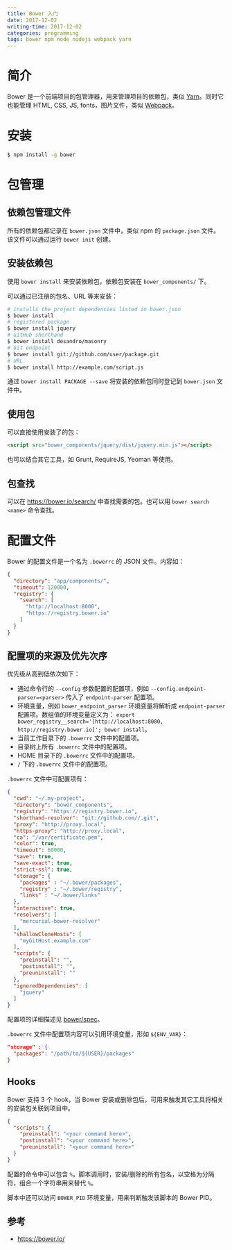 ```yaml
---
title: Bower 入门
date: 2017-12-02
writing-time: 2017-12-02
categories: programming
tags: bower npm node nodejs webpack yarn
---
```


# 简介
Bower 是一个前端项目的包管理器，用来管理项目的依赖包，类似 [Yarn](https://yarnpkg.com/en/)。同时它也能管理 HTML, CSS, JS, fonts，图片文件，类似 [Webpack](https://webpack.js.org/)。


# 安装

```bash
$ npm install -g bower
```

# 包管理

## 依赖包管理文件

所有的依赖包都记录在 `bower.json` 文件中，类似 npm 的 `package.json` 文件。该文件可以通过运行 `bower init` 创建。

## 安装依赖包

使用 `bower install` 来安装依赖包，依赖包安装在 `bower_components/` 下。

可以通过已注册的包名、URL 等来安装：

```bash
# installs the project dependencies listed in bower.json
$ bower install
# registered package
$ bower install jquery
# GitHub shorthand
$ bower install desandro/masonry
# Git endpoint
$ bower install git://github.com/user/package.git
# URL
$ bower install http://example.com/script.js
```

通过 `bower install PACKAGE --save` 将安装的依赖包同时登记到 `bower.json` 文件中。

## 使用包

可以直接使用安装了的包：

```html
<script src="bower_components/jquery/dist/jquery.min.js"></script>
```

也可以结合其它工具，如 Grunt, RequireJS, Yeoman 等使用。

## 包查找

可以在 https://bower.io/search/ 中查找需要的包。也可以用 `bower search <name>` 命令查找。


# 配置文件

Bower 的配置文件是一个名为 `.bowerrc` 的 JSON 文件。内容如：

```json
{
  "directory": "app/components/",
  "timeout": 120000,
  "registry": {
    "search": [
      "http://localhost:8000",
      "https://registry.bower.io"
    ]
  }
}
```

## 配置项的来源及优先次序

优先级从高到低依次如下：


+ 通过命令行的 `--config` 参数配置的配置项，例如 `--config.endpoint-parser=<parser>` 传入了 `endpoint-parser` 配置项。
+ 环境变量，例如 `bower_endpoint_parser` 环境变量将解析成 `endpoint-parser` 配置项。数组值的环境变量定义为： `export bower_registry__search='[http://localhost:8080, http://registry.bower.io]'; bower install`。
+ 当前工作目录下的 `.bowerrc` 文件中的配置项。
+ 目录树上所有 `.bowerrc` 文件中的配置项。
+ HOME 目录下的 `.bowerrc` 文件中的配置项。
+ `/` 下的 `.bowerrc` 文件中的配置项。

`.bowerrc` 文件中可配置项有：

```json
{
  "cwd": "~/.my-project",
  "directory": "bower_components",
  "registry": "https://registry.bower.io",
  "shorthand-resolver": "git://github.com//.git",
  "proxy": "http://proxy.local",
  "https-proxy": "http://proxy.local",
  "ca": "/var/certificate.pem",
  "color": true,
  "timeout": 60000,
  "save": true,
  "save-exact": true,
  "strict-ssl": true,
  "storage": {
    "packages" : "~/.bower/packages",
    "registry" : "~/.bower/registry",
    "links" : "~/.bower/links"
  },
  "interactive": true,
  "resolvers": [
    "mercurial-bower-resolver"
  ],
  "shallowCloneHosts": [
    "myGitHost.example.com"
  ],
  "scripts": {
    "preinstall": "",
    "postinstall": "",
    "preuninstall": ""
  },
  "ignoredDependencies": [
    "jquery"
  ]
}
```

配置项的详细描述见 [bower/spec](https://github.com/bower/spec/blob/master/config.md)。

`.bowerrc` 文件中配置项内容可以引用环境变量，形如 `${ENV_VAR}`：

```json
"storage" : {
  "packages": "/path/to/${USER}/packages"
}
```

## Hooks

Bower 支持 3 个 hook，当 Bower 安装或删除包后，可用来触发其它工具将相关的安装包关联到项目中。

```json
{
  "scripts": {
    "preinstall": "<your command here>",
    "postinstall": "<your command here>",
    "preuninstall": "<your command here>"
  }
}
```

配置的命令中可以包含 `%`，脚本调用时，安装/删除的所有包名，以空格为分隔符，组合一个字符串用来替代 `%`。

脚本中还可以访问 `BOWER_PID` 环境变量，用来判断触发该脚本的 Bower PID。



## 参考

+ https://bower.io/
